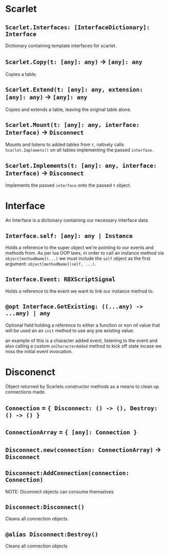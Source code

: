 # Scarlet

## `Scarlet.Interfaces: [InterfaceDictionary]: Interface`
Dictionary containing template interfaces for scarlet.

## `Scarlet.Copy(t: [any]: any)` -> `[any]: any`
Copies a table.

## `Scarlet.Extend(t: [any]: any, extension: [any]: any)` -> `[any]: any`
Copies and extends a table, leaving the original table alone.

## `Scarlet.Mount(t: [any]: any, interface: Interface)` -> `Disconnect`
Mounts and listens to added tables from `t`, natively calls `Scarlet.Implemets()` on all tables implementing the passed `interface`.

## `Scarlet.Implements(t: [any]: any, interface: Interface)` -> `Disconnect`
Implements the passed `interface` onto the passed `t` object.

# Interface
An Interface is a dictionary containing our necessary interface data.

## `Interface.self: [any]: any | Instance`
Holds a reference to the super object we're pointing to our events and methods from.
As per lua OOP laws, in order to call an instance method via `object[methodName](...)` we must include the `self` object as the first argument: `object[methodName](self, ...)`.

## `Interface.Event: RBXScriptSignal`
Holds a reference to the event we want to link our instance method to.

## `@opt Interface.GetExisting: ((...any) -> ...any) | any`
Optional field holding a reference to either a function or non nil value that will be used an an `init` method to use any pre existing value.

an example of this is a character added event, listening to the event and also calling a custom `onCharacterAdded` method to kick off state incase we miss the initial event invocation.

# Disconenct
Object returned by Scarlets constructor methods as a means to clean up connections made.

## `Connection` = `{ Disconnect: () -> (), Destroy: () -> () }`

## `ConnectionArray` = `{ [any]: Connection }`

## `Disconnect.new(connection: ConnectionArray)` -> `Disconnect`

## `Disconnect:AddConnection(connection: Connection)`
NOTE: Diconnect objects can consume themselves

## `Disconnect:Disconnect()`
Cleans all connection objects

## `@alias Disconnect:Destroy()`
Cleans all connection objects